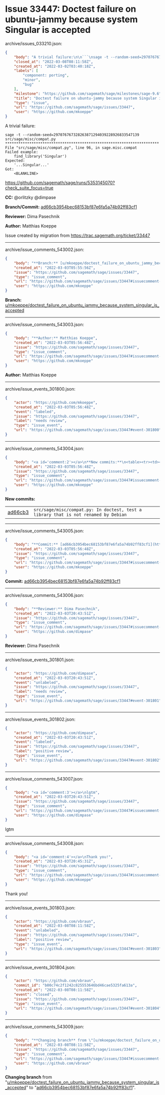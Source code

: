 # Issue 33447: Doctest failure on ubuntu-jammy because system Singular is accepted

archive/issues_033210.json:
```json
{
    "body": "A trivial failure:\n\n```\nsage -t --random-seed=297076767328263871294039228926833547139 src/sage/misc/compat.py\n**********************************************************************\nFile \"src/sage/misc/compat.py\", line 96, in sage.misc.compat\nFailed example:\n    find_library('Singular')\nExpected:\n    '...Singular...'\nGot:\n    <BLANKLINE>\n```\nhttps://github.com/sagemath/sage/runs/5353145070?check_suite_focus=true\n\n**CC:**  @orlitzky @dimpase\n\n**Branch/Commit:** [ad66cb3954bec68153bf87e6fa5a74b92ff83cf1](https://github.com/sagemath/sagetrac-mirror/commit/ad66cb3954bec68153bf87e6fa5a74b92ff83cf1)\n\n**Reviewer:** Dima Pasechnik\n\n**Author:** Matthias Koeppe\n\nIssue created by migration from https://trac.sagemath.org/ticket/33447\n\n",
    "closed_at": "2022-03-08T08:11:58Z",
    "created_at": "2022-03-02T03:40:18Z",
    "labels": [
        "component: porting",
        "minor",
        "bug"
    ],
    "milestone": "https://github.com/sagemath/sage/milestones/sage-9.6",
    "title": "Doctest failure on ubuntu-jammy because system Singular is accepted",
    "type": "issue",
    "url": "https://github.com/sagemath/sage/issues/33447",
    "user": "https://github.com/mkoeppe"
}
```
A trivial failure:

```
sage -t --random-seed=297076767328263871294039228926833547139 src/sage/misc/compat.py
**********************************************************************
File "src/sage/misc/compat.py", line 96, in sage.misc.compat
Failed example:
    find_library('Singular')
Expected:
    '...Singular...'
Got:
    <BLANKLINE>
```
https://github.com/sagemath/sage/runs/5353145070?check_suite_focus=true

**CC:**  @orlitzky @dimpase

**Branch/Commit:** [ad66cb3954bec68153bf87e6fa5a74b92ff83cf1](https://github.com/sagemath/sagetrac-mirror/commit/ad66cb3954bec68153bf87e6fa5a74b92ff83cf1)

**Reviewer:** Dima Pasechnik

**Author:** Matthias Koeppe

Issue created by migration from https://trac.sagemath.org/ticket/33447





---

archive/issue_comments_543002.json:
```json
{
    "body": "**Branch:** [u/mkoeppe/doctest_failure_on_ubuntu_jammy_because_system_singular_is_accepted](https://github.com/sagemath/sagetrac-mirror/tree/u/mkoeppe/doctest_failure_on_ubuntu_jammy_because_system_singular_is_accepted)",
    "created_at": "2022-03-03T05:55:56Z",
    "issue": "https://github.com/sagemath/sage/issues/33447",
    "type": "issue_comment",
    "url": "https://github.com/sagemath/sage/issues/33447#issuecomment-543002",
    "user": "https://github.com/mkoeppe"
}
```

**Branch:** [u/mkoeppe/doctest_failure_on_ubuntu_jammy_because_system_singular_is_accepted](https://github.com/sagemath/sagetrac-mirror/tree/u/mkoeppe/doctest_failure_on_ubuntu_jammy_because_system_singular_is_accepted)



---

archive/issue_comments_543003.json:
```json
{
    "body": "**Author:** Matthias Koeppe",
    "created_at": "2022-03-03T05:56:48Z",
    "issue": "https://github.com/sagemath/sage/issues/33447",
    "type": "issue_comment",
    "url": "https://github.com/sagemath/sage/issues/33447#issuecomment-543003",
    "user": "https://github.com/mkoeppe"
}
```

**Author:** Matthias Koeppe



---

archive/issue_events_301800.json:
```json
{
    "actor": "https://github.com/mkoeppe",
    "created_at": "2022-03-03T05:56:48Z",
    "event": "labeled",
    "issue": "https://github.com/sagemath/sage/issues/33447",
    "label": "needs review",
    "type": "issue_event",
    "url": "https://github.com/sagemath/sage/issues/33447#event-301800"
}
```



---

archive/issue_comments_543004.json:
```json
{
    "body": "<a id='comment:2'></a>\n**New commits:**\n<table><tr><td><a href=\"https://github.com/sagemath/sagetrac-mirror/commit/ad66cb3954bec68153bf87e6fa5a74b92ff83cf1\">ad66cb3</a></td><td><code>src/sage/misc/compat.py: In doctest, test a library that is not renamed by Debian</code></td></tr></table>\n",
    "created_at": "2022-03-03T05:56:48Z",
    "issue": "https://github.com/sagemath/sage/issues/33447",
    "type": "issue_comment",
    "url": "https://github.com/sagemath/sage/issues/33447#issuecomment-543004",
    "user": "https://github.com/mkoeppe"
}
```

<a id='comment:2'></a>
**New commits:**
<table><tr><td><a href="https://github.com/sagemath/sagetrac-mirror/commit/ad66cb3954bec68153bf87e6fa5a74b92ff83cf1">ad66cb3</a></td><td><code>src/sage/misc/compat.py: In doctest, test a library that is not renamed by Debian</code></td></tr></table>




---

archive/issue_comments_543005.json:
```json
{
    "body": "**Commit:** [ad66cb3954bec68153bf87e6fa5a74b92ff83cf1](https://github.com/sagemath/sagetrac-mirror/commit/ad66cb3954bec68153bf87e6fa5a74b92ff83cf1)",
    "created_at": "2022-03-03T05:56:48Z",
    "issue": "https://github.com/sagemath/sage/issues/33447",
    "type": "issue_comment",
    "url": "https://github.com/sagemath/sage/issues/33447#issuecomment-543005",
    "user": "https://github.com/mkoeppe"
}
```

**Commit:** [ad66cb3954bec68153bf87e6fa5a74b92ff83cf1](https://github.com/sagemath/sagetrac-mirror/commit/ad66cb3954bec68153bf87e6fa5a74b92ff83cf1)



---

archive/issue_comments_543006.json:
```json
{
    "body": "**Reviewer:** Dima Pasechnik",
    "created_at": "2022-03-03T20:43:51Z",
    "issue": "https://github.com/sagemath/sage/issues/33447",
    "type": "issue_comment",
    "url": "https://github.com/sagemath/sage/issues/33447#issuecomment-543006",
    "user": "https://github.com/dimpase"
}
```

**Reviewer:** Dima Pasechnik



---

archive/issue_events_301801.json:
```json
{
    "actor": "https://github.com/dimpase",
    "created_at": "2022-03-03T20:43:51Z",
    "event": "unlabeled",
    "issue": "https://github.com/sagemath/sage/issues/33447",
    "label": "needs review",
    "type": "issue_event",
    "url": "https://github.com/sagemath/sage/issues/33447#event-301801"
}
```



---

archive/issue_events_301802.json:
```json
{
    "actor": "https://github.com/dimpase",
    "created_at": "2022-03-03T20:43:51Z",
    "event": "labeled",
    "issue": "https://github.com/sagemath/sage/issues/33447",
    "label": "positive review",
    "type": "issue_event",
    "url": "https://github.com/sagemath/sage/issues/33447#event-301802"
}
```



---

archive/issue_comments_543007.json:
```json
{
    "body": "<a id='comment:3'></a>\nlgtm",
    "created_at": "2022-03-03T20:43:51Z",
    "issue": "https://github.com/sagemath/sage/issues/33447",
    "type": "issue_comment",
    "url": "https://github.com/sagemath/sage/issues/33447#issuecomment-543007",
    "user": "https://github.com/dimpase"
}
```

<a id='comment:3'></a>
lgtm



---

archive/issue_comments_543008.json:
```json
{
    "body": "<a id='comment:4'></a>\nThank you!",
    "created_at": "2022-03-03T20:45:31Z",
    "issue": "https://github.com/sagemath/sage/issues/33447",
    "type": "issue_comment",
    "url": "https://github.com/sagemath/sage/issues/33447#issuecomment-543008",
    "user": "https://github.com/mkoeppe"
}
```

<a id='comment:4'></a>
Thank you!



---

archive/issue_events_301803.json:
```json
{
    "actor": "https://github.com/vbraun",
    "created_at": "2022-03-08T08:11:58Z",
    "event": "unlabeled",
    "issue": "https://github.com/sagemath/sage/issues/33447",
    "label": "positive review",
    "type": "issue_event",
    "url": "https://github.com/sagemath/sage/issues/33447#event-301803"
}
```



---

archive/issue_events_301804.json:
```json
{
    "actor": "https://github.com/vbraun",
    "commit_id": "b00c74c2f1242c825553646bd46cae5325fa613a",
    "created_at": "2022-03-08T08:11:58Z",
    "event": "closed",
    "issue": "https://github.com/sagemath/sage/issues/33447",
    "type": "issue_event",
    "url": "https://github.com/sagemath/sage/issues/33447#event-301804"
}
```



---

archive/issue_comments_543009.json:
```json
{
    "body": "**Changing branch** from \"[u/mkoeppe/doctest_failure_on_ubuntu_jammy_because_system_singular_is_accepted](https://github.com/sagemath/sagetrac-mirror/tree/u/mkoeppe/doctest_failure_on_ubuntu_jammy_because_system_singular_is_accepted)\" to \"[ad66cb3954bec68153bf87e6fa5a74b92ff83cf1](https://github.com/sagemath/sagetrac-mirror/commit/ad66cb3954bec68153bf87e6fa5a74b92ff83cf1)\".",
    "created_at": "2022-03-08T08:11:58Z",
    "issue": "https://github.com/sagemath/sage/issues/33447",
    "type": "issue_comment",
    "url": "https://github.com/sagemath/sage/issues/33447#issuecomment-543009",
    "user": "https://github.com/vbraun"
}
```

**Changing branch** from "[u/mkoeppe/doctest_failure_on_ubuntu_jammy_because_system_singular_is_accepted](https://github.com/sagemath/sagetrac-mirror/tree/u/mkoeppe/doctest_failure_on_ubuntu_jammy_because_system_singular_is_accepted)" to "[ad66cb3954bec68153bf87e6fa5a74b92ff83cf1](https://github.com/sagemath/sagetrac-mirror/commit/ad66cb3954bec68153bf87e6fa5a74b92ff83cf1)".
